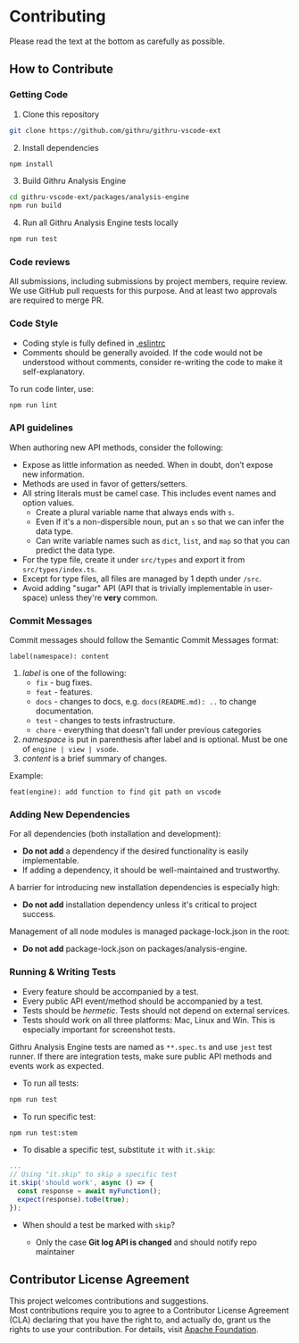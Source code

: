 # Contributing

Please read the text at the bottom as carefully as possible.

## How to Contribute

### Getting Code

1. Clone this repository

```bash
git clone https://github.com/githru/githru-vscode-ext
```

2. Install dependencies

```bash
npm install
```

3. Build Githru Analysis Engine

```bash
cd githru-vscode-ext/packages/analysis-engine
npm run build
```

4. Run all Githru Analysis Engine tests locally

```bash
npm run test
```

### Code reviews

All submissions, including submissions by project members, require review.
We use GitHub pull requests for this purpose. And at least two approvals are required to merge PR.

### Code Style

- Coding style is fully defined in [.eslintrc](https://github.com/githru/githru-vscode-ext/blob/main/packages/analysis-engine/.eslintrc.json)
- Comments should be generally avoided. If the code would not be understood without comments, consider re-writing the code to make it self-explanatory.

To run code linter, use:

```bash
npm run lint
```

### API guidelines

When authoring new API methods, consider the following:

- Expose as little information as needed. When in doubt, don’t expose new information.
- Methods are used in favor of getters/setters.
- All string literals must be camel case. This includes event names and option values.
  - Create a plural variable name that always ends with `s`.
  - Even if it's a non-dispersible noun, put an `s` so that we can infer the data type.
  - Can write variable names such as `dict`, `list`, and `map` so that you can predict the data type.
- For the type file, create it under `src/types` and export it from `src/types/index.ts`.
- Except for type files, all files are managed by 1 depth under `/src`.
- Avoid adding "sugar" API (API that is trivially implementable in user-space) unless they're **very** common.

### Commit Messages

Commit messages should follow the Semantic Commit Messages format:

```
label(namespace): content
```

1. _label_ is one of the following:
   - `fix` - bug fixes.
   - `feat` - features.
   - `docs` - changes to docs, e.g. `docs(README.md): ..` to change documentation.
   - `test` - changes to tests infrastructure.
   - `chore` - everything that doesn't fall under previous categories
2. _namespace_ is put in parenthesis after label and is optional. Must be one of `engine | view | vsode`.
3. _content_ is a brief summary of changes.

Example:

```
feat(engine): add function to find git path on vscode
```

### Adding New Dependencies

For all dependencies (both installation and development):

- **Do not add** a dependency if the desired functionality is easily implementable.
- If adding a dependency, it should be well-maintained and trustworthy.

A barrier for introducing new installation dependencies is especially high:

- **Do not add** installation dependency unless it's critical to project success.

Management of all node modules is managed package-lock.json in the root:

- **Do not add** package-lock.json on packages/analysis-engine.

### Running & Writing Tests

- Every feature should be accompanied by a test.
- Every public API event/method should be accompanied by a test.
- Tests should be _hermetic_. Tests should not depend on external services.
- Tests should work on all three platforms: Mac, Linux and Win. This is especially important for screenshot tests.

Githru Analysis Engine tests are named as `**.spec.ts` and use `jest` test runner.
If there are integration tests, make sure public API methods and events work as expected.

- To run all tests:

```bash
npm run test
```

- To run specific test:

```bash
npm run test:stem
```

- To disable a specific test, substitute `it` with `it.skip`:

```js
...
// Using "it.skip" to skip a specific test
it.skip('should work', async () => {
  const response = await myFunction();
  expect(response).toBe(true);
});
```

- When should a test be marked with `skip`?

  - Only the case **Git log API is changed** and should notify repo maintainer

## Contributor License Agreement

This project welcomes contributions and suggestions.  
Most contributions require you to agree to a Contributor License Agreement (CLA) declaring that you have the right to, and actually do, grant us the rights to use your contribution.
For details, visit [Apache Foundation](https://www.apache.org/licenses/contributor-agreements.html).
